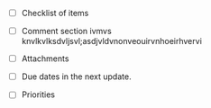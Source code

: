 - [ ] Checklist of items
- [ ] Comment section   ivmvs knvlkvlksdvljsvl;asdjvldvnonveouirvnhoeirhvervi
- [ ] Attachments
- [ ] Due dates in the next update.
- [ ] Priorities

